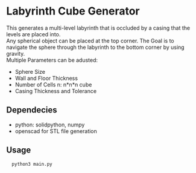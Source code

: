 # Labyrinth Cube Generator

This generates a multi-level labyrinth that is occluded by a casing that the levels are placed into.  
Any spherical object can be placed at the top corner. The Goal is to navigate the sphere through the labyrinth to the bottom corner by using gravity.   
Multiple Parameters can be adusted:  
* Sphere Size
* Wall and Floor Thickness
* Number of Cells n: n*n\*n cube
* Casing Thickness and Tolerance

## Dependecies
* python: solidpython, numpy
* openscad for STL file generation    

## Usage
      python3 main.py